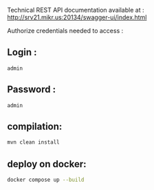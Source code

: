 Technical REST API documentation available at : http://srv21.mikr.us:20134/swagger-ui/index.html

Authorize credentials needed to access : 

## Login : 
```
admin
```
## Password : 
```
admin
```
## compilation: 
```bash
mvn clean install
```
## deploy on docker: 
```bash
docker compose up --build
```
